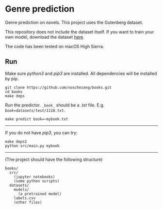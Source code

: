 # Genre prediction

Genre prediction on novels. This project uses the Gutenberg dataset.

This repository does not include the dataset itself. If you want to train your own model, download the dataset [here](https://drive.google.com/file/d/1iO-skvTyxQ0YnVUNfoRC7nMLtXHDxNRl/view?usp=sharing).

The code has been tested on macOS High Sierra. 

## Run

Make sure _python3_ and _pip3_ are installed. All dependencies will be installed by pip.

```
git clone https://github.com/voschezang/books.git
cd books
make deps
```

Run the predictor. `_book_` should be a _.txt_ file. E.g. _`book=datasets/test/1118.txt`_.

```
make predict book=~mybook.txt
```



---

If you do not have _pip3_, you can try:
```
make deps2
python src/main.py mybook
```



---

(The project should have the following structure)

```
books/
  src/
    (jupyter notebooks)
    (some python scripts)
  datasets/
    models/
      (a pretrained model)
    labels.csv
    (other files)
```
